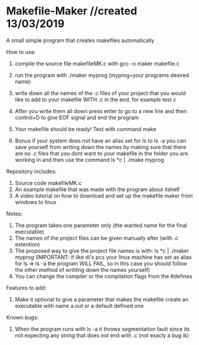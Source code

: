 # Makefile-Maker //created 13/03/2019
A small simple program that creates makefiles automatically 

How to use:
1) compile the source file makefileMK.c with gcc -o maker makefile.c
2) run the program with ./maker myprog (myprog=your programs desired name)
3) write down all the names of the .c files of your project that you would like to add to your makefile
WITH .c in the end, for example  test.c 
4) After you write them all down press enter to go to a new line and then control+D to give EOF signal and end the program
5) Your makefile should be ready! Test with command make

6) Bonus if your system does not have an alias set for ls to ls -a you can save yourself from writing down the names by
making sure that there are no .c files that you dont want to your makefile in the folder you are working in and then use the command
ls *c | ./make myprog

Repository includes:
1) Source code makefileMK.c 
2) An example makefile that was made with the program about itshelf
3) A video tutorial on how to download and set up the makefile maker from windows to linux

Notes:
1) The program takes one parameter only (the wanted name for the final executable)
2) The names of the project files can be given manually after (with .c extention)
3) The proposed way to give the project file names is with: ls *c | ./maker myprog
(IMPORTANT: if like di's pcs your linux machine has set as alias for ls => ls -a the program 
WILL FAIL, so in this case you should follow the other method of writitng down the names yourself)
4) You can change the compiler or the compilation flags from the #defines

Features to add:
1) Make it optional to give a parameter that makes the makefile create an executable with name a.out or a default defined one

Known bugs:
1) When the program runs with ls -a  it throws segmentation fault since its not expecting any string that does not end with .c
(not exacly a bug ik)
